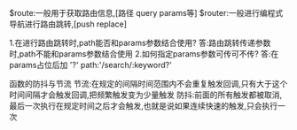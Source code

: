 
$route:一般用于获取路由信息,[路径 query params等]
$router:一般进行编程式导航进行路由跳转,[push replace]

1.在进行路由跳转时,path能否和params参数结合使用?
答:路由跳转传递参数时,path不能和params参数结合使用
2.如何指定params参数可传可不传?
答:在params占位后加 '?'
path:'/search/:keyword?'

函数的防抖与节流
节流:在规定的间隔时间范围内不会重复触发回调,只有大于这个时间间隔才会触发回调,把频繁触发变为少量触发
防抖:前面的所有触发都被取消,最后一次执行在规定时间之后才会触发,也就是说如果连续快速的触发,只会执行一次